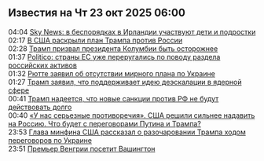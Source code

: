 <h2>Известия на Чт 23 окт 2025 06:00</h2><!--2025-10-23 04:04:55-->
<div class="rssn">
  <div><span class="smaller gray hspace">04:04</span> <a class="nodecor" href="https://news.rambler.ru/world/55507525-sky-news-v-besporyadkah-v-irlandii-uchastvuyut-deti-i-podrostki/">Sky News: в беспорядках в Ирландии участвуют дети и подростки</a></div>
</div>
<div class="rssn">
  <div><span class="smaller gray hspace">02:17</span> <a class="nodecor" href="https://news.rambler.ru/world/55507052-v-ssha-raskryli-plan-trampa-protiv-rossii/">В США раскрыли план Трампа против России</a></div>
</div>
<div class="rssn">
  <div><span class="smaller gray hspace">02:28</span> <a class="nodecor" href="https://news.rambler.ru/world/55507369-tramp-prizval-prezidenta-kolumbii-byt-ostorozhnee/">Трамп призвал президента Колумбии быть осторожнее</a></div>
</div>
<div class="rssn">
  <div><span class="smaller gray hspace">01:37</span> <a class="nodecor" href="https://news.rambler.ru/world/55507345-politico-strany-es-uzhe-pererugalis-po-povodu-razdela-rossiyskih-aktivov/">Politico: страны ЕС уже переругались по поводу раздела российских активов</a></div>
</div>
<div class="rssn">
  <div><span class="smaller gray hspace">01:32</span> <a class="nodecor" href="https://news.rambler.ru/world/55507336-ryutte-zayavil-ob-otsutstvii-mirnogo-plana-po-ukraine/">Рютте заявил об отсутствии мирного плана по Украине</a></div>
</div>
<div class="rssn">
  <div><span class="smaller gray hspace">01:27</span> <a class="nodecor" href="https://news.rambler.ru/world/55507333-tramp-zayavil-chto-podderzhivaet-ideyu-deeskalatsii-v-yadernoy-sfere/">Трамп заявил, что поддерживает идею деэскалации в ядерной сфере</a></div>
</div>
<div class="rssn">
  <div><span class="smaller gray hspace">00:41</span> <a class="nodecor" href="https://news.rambler.ru/world/55507252-tramp-nadeetsya-chto-novye-sanktsii-protiv-rf-ne-budut-deystvovat-dolgo/">Трамп надеется, что новые санкции против РФ не будут действовать долго</a></div>
</div>
<div class="rssn">
  <div><span class="smaller gray hspace">00:40</span> <a class="nodecor" href="https://news.rambler.ru/world/55501394-u-nas-sereznye-protivorechiya-ssha-reshili-silnee-nadavit-na-rossiyu-chto-budet-s-peregovorami-putina-i-trampa/">«У нас серьезные противоречия». США решили сильнее надавить на Россию. Что будет с переговорами Путина и Трампа?</a></div>
</div>
<div class="rssn">
  <div><span class="smaller gray hspace">23:53</span> <a class="nodecor" href="https://news.rambler.ru/world/55507099-glava-minfina-ssha-rasskazal-o-razocharovanii-trampa-hodom-peregovorov-po-ukraine/">Глава минфина США рассказал о разочаровании Трампа ходом переговоров по Украине</a></div>
</div>
<div class="rssn">
  <div><span class="smaller gray hspace">23:51</span> <a class="nodecor" href="https://news.rambler.ru/world/55507098-premer-vengrii-posetit-vashington/">Премьер Венгрии посетит Вашингтон</a></div>
</div><div class="rssurl gray smaller" style="display:none">http://news.rambler.ru/rss/world/</div>